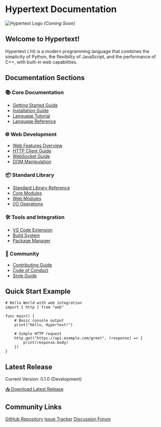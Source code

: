 # Hypertext Documentation

![Hypertext Logo](assets/logo.png) *(Coming Soon)*

## Welcome to Hypertext!

Hypertext (.ht) is a modern programming language that combines the simplicity of Python, the flexibility of JavaScript, and the performance of C++, with built-in web capabilities.

## Documentation Sections

### 📚 Core Documentation
- [Getting Started Guide](getting-started.md)
- [Installation Guide](installation.md)
- [Language Tutorial](tutorial/README.md)
- [Language Reference](reference/README.md)

### 🌐 Web Development
- [Web Features Overview](web/README.md)
- [HTTP Client Guide](web/http-client.md)
- [WebSocket Guide](web/websocket.md)
- [DOM Manipulation](web/dom.md)

### 📦 Standard Library
- [Standard Library Reference](stdlib/README.md)
- [Core Modules](stdlib/core.md)
- [Web Modules](stdlib/web.md)
- [I/O Operations](stdlib/io.md)

### 🛠 Tools and Integration
- [VS Code Extension](tools/vscode.md)
- [Build System](tools/build.md)
- [Package Manager](tools/package.md)

### 👥 Community
- [Contributing Guide](contributing.md)
- [Code of Conduct](CODE_OF_CONDUCT.md)
- [Style Guide](style-guide.md)

## Quick Start Example
```ht
# Hello World with web integration
import { http } from "web"

func main() {
    # Basic console output
    print("Hello, Hypertext!")
    
    # Simple HTTP request
    http.get("https://api.example.com/greet", (response) => {
        print(response.body)
    })
}
```
## Latest Release
Current Version: 0.1.0 (Development)

[📥 Download Latest Release](https://github.com/entity12208/hypertext-lang/releases)

## Community Links
[GitHub Repository](https://github.com/entity12208/hypertext-lang)
[Issue Tracker](https://github.com/entity12208/hypertext-lang/issues)
[Discussion Forum](https://github.com/entity12208/hypertext-lang/discussions)
